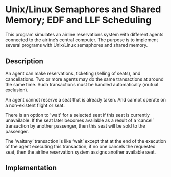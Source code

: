 # Unix/Linux Semaphores and Shared Memory; EDF and LLF Scheduling
This program simulates an airline reservations system with different agents connected to the airline’s central computer. The purpose is to implement several programs with Unix/Linux semaphores and shared memory.

## Description
An agent can make reservations, ticketing (selling of seats), and cancellations. Two or more agents may do the same transactions at around the same time. Such transactions must be handled automatically (mutual exclusion). 

An agent cannot reserve a seat that is already taken. And cannot operate on a non-existent flight or seat.

There is an option to 'wait' for a selected seat if this seat is currently unavailable. If the seat later becomes available as a result of a ‘cancel’ transaction by another passenger, then this seat will be sold to the passenger.

The ‘waitany’ transaction is like ‘wait’ except that at the end of the execution of the agent executing this transaction, if no one cancels the requested seat, then the airline reservation system assigns another available seat.

## Implementation


